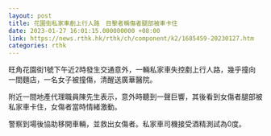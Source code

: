 ```yaml
---
layout: post
title: 花園街私家車剷上行人路　目擊者稱傷者腿部被車卡住
date: 2023-01-27 16:01:15.000000000 +08:00
link: https://news.rthk.hk/rthk/ch/component/k2/1685459-20230127.htm
categories: rthk
---
```


旺角花園街1號下午近2時發生交通意外，一輛私家車失控剷上行人路，幾乎撞向一間麵店，一名女子被撞傷，清醒送廣華醫院。

附近一間地產代理職員陳先生表示，意外時聽到一聲巨響，其後看到女傷者腿部被私家車卡住，女傷者當時情緒激動。

警察到場後協助移開車輛，並救出女傷者。私家車司機接受酒精測試為0度。
